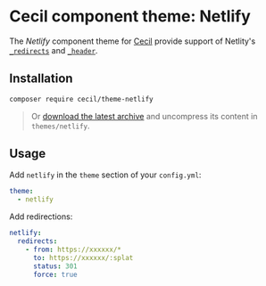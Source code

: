 # Cecil component theme: Netlify

The _Netlify_ component theme for [Cecil](https://cecil.app) provide support of Netlity's [`_redirects`](https://docs.netlify.com/routing/redirects/) and [`_header`](https://docs.netlify.com/routing/headers/).

## Installation

```bash
composer require cecil/theme-netlify
```

> Or [download the latest archive](https://github.com/Cecilapp/theme-netlify/releases/latest/) and uncompress its content in `themes/netlify`.

## Usage

Add `netlify` in the `theme` section of your `config.yml`:

```yaml
theme:
  - netlify
```

Add redirections:

```yaml
netlify:
  redirects:
    - from: https://xxxxxx/*
      to: https://xxxxxx/:splat
      status: 301
      force: true
```

